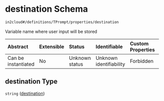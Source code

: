 # destination Schema

```txt
in2cloud#/definitions/TPrompt/properties/destination
```

Variable name where user input will be stored

| Abstract            | Extensible | Status         | Identifiable            | Custom Properties | Additional Properties | Access Restrictions | Defined In                                                                     |
| :------------------ | :--------- | :------------- | :---------------------- | :---------------- | :-------------------- | :------------------ | :----------------------------------------------------------------------------- |
| Can be instantiated | No         | Unknown status | Unknown identifiability | Forbidden         | Allowed               | none                | [TDSLRoot.schema.json*](../schema/TDSLRoot.schema.json "open original schema") |

## destination Type

`string` ([destination](tdslroot-definitions-tprompt-properties-destination.md))
